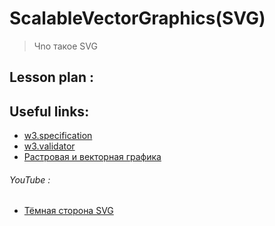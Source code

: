 ﻿# ScalableVectorGraphics(SVG)
> Чnо такое SVG


## Lesson plan :


## Useful links:
+ [w3.specification](https://html.spec.whatwg.org/multipage/)
+ [w3.validator](https://validator.w3.org/)
+ [Растровая и векторная графика](https://htmlacademy.ru/blog/boost/frontend/rastr-vector)

###### YouTube :
+ [Тёмная сторона SVG](https://youtu.be/pnWy3c3F-t8?list=RDCMUCY35dlJe-V5J_IqzU-XksAg)
